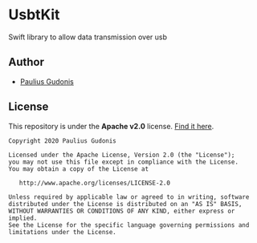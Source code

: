# UsbtKit

Swift library to allow data transmission over usb

## Author
* [Paulius Gudonis](https://pgu.dev)

## License
This repository is under the **Apache v2.0** license. [Find it here](https://github.com/nakkht/quick-constraint/blob/master/LICENSE).

    Copyright 2020 Paulius Gudonis

    Licensed under the Apache License, Version 2.0 (the "License");
    you may not use this file except in compliance with the License.
    You may obtain a copy of the License at

       http://www.apache.org/licenses/LICENSE-2.0

    Unless required by applicable law or agreed to in writing, software
    distributed under the License is distributed on an "AS IS" BASIS,
    WITHOUT WARRANTIES OR CONDITIONS OF ANY KIND, either express or implied.
    See the License for the specific language governing permissions and
    limitations under the License.
